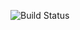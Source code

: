 ![Build Status](https://github.com/dawityahoo/devops-capstone-project/actions/workflows/ci-build.yaml/badge.svg)



